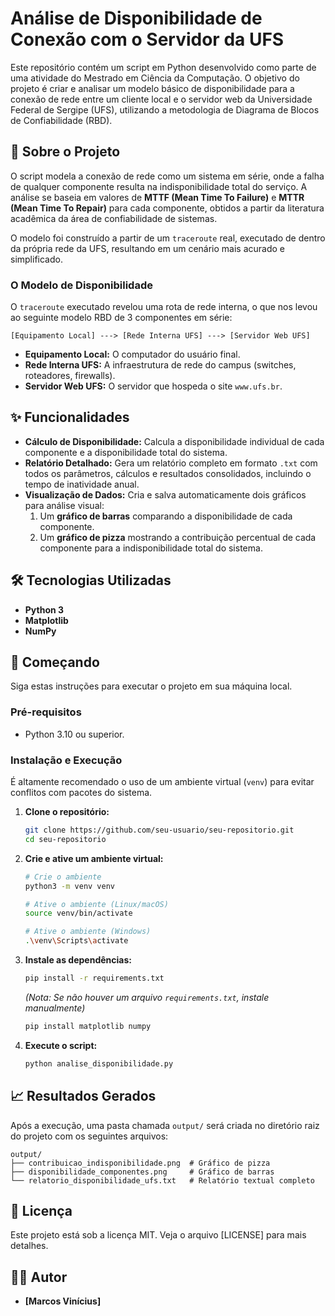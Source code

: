 

# Análise de Disponibilidade de Conexão com o Servidor da UFS

[](https://opensource.org/licenses/MIT)

Este repositório contém um script em Python desenvolvido como parte de uma atividade do Mestrado em Ciência da Computação. O objetivo do projeto é criar e analisar um modelo básico de disponibilidade para a conexão de rede entre um cliente local e o servidor web da Universidade Federal de Sergipe (UFS), utilizando a metodologia de Diagrama de Blocos de Confiabilidade (RBD).

## 📄 Sobre o Projeto

O script modela a conexão de rede como um sistema em série, onde a falha de qualquer componente resulta na indisponibilidade total do serviço. A análise se baseia em valores de **MTTF (Mean Time To Failure)** e **MTTR (Mean Time To Repair)** para cada componente, obtidos a partir da literatura acadêmica da área de confiabilidade de sistemas.

O modelo foi construído a partir de um `traceroute` real, executado de dentro da própria rede da UFS, resultando em um cenário mais acurado e simplificado.

### O Modelo de Disponibilidade

O `traceroute` executado revelou uma rota de rede interna, o que nos levou ao seguinte modelo RBD de 3 componentes em série:

`[Equipamento Local] ---> [Rede Interna UFS] ---> [Servidor Web UFS]`

  - **Equipamento Local:** O computador do usuário final.
  - **Rede Interna UFS:** A infraestrutura de rede do campus (switches, roteadores, firewalls).
  - **Servidor Web UFS:** O servidor que hospeda o site `www.ufs.br`.

## ✨ Funcionalidades

  - **Cálculo de Disponibilidade:** Calcula a disponibilidade individual de cada componente e a disponibilidade total do sistema.
  - **Relatório Detalhado:** Gera um relatório completo em formato `.txt` com todos os parâmetros, cálculos e resultados consolidados, incluindo o tempo de inatividade anual.
  - **Visualização de Dados:** Cria e salva automaticamente dois gráficos para análise visual:
    1.  Um **gráfico de barras** comparando a disponibilidade de cada componente.
    2.  Um **gráfico de pizza** mostrando a contribuição percentual de cada componente para a indisponibilidade total do sistema.

## 🛠️ Tecnologias Utilizadas

  - **Python 3**
  - **Matplotlib**
  - **NumPy**

## 🚀 Começando

Siga estas instruções para executar o projeto em sua máquina local.

### Pré-requisitos

  - Python 3.10 ou superior.

### Instalação e Execução

É altamente recomendado o uso de um ambiente virtual (`venv`) para evitar conflitos com pacotes do sistema.

1.  **Clone o repositório:**

    ```bash
    git clone https://github.com/seu-usuario/seu-repositorio.git
    cd seu-repositorio
    ```

2.  **Crie e ative um ambiente virtual:**

    ```bash
    # Crie o ambiente
    python3 -m venv venv

    # Ative o ambiente (Linux/macOS)
    source venv/bin/activate

    # Ative o ambiente (Windows)
    .\venv\Scripts\activate
    ```

3.  **Instale as dependências:**

    ```bash
    pip install -r requirements.txt
    ```

    *(Nota: Se não houver um arquivo `requirements.txt`, instale manualmente)*

    ```bash
    pip install matplotlib numpy
    ```

4.  **Execute o script:**

    ```bash
    python analise_disponibilidade.py
    ```

## 📈 Resultados Gerados

Após a execução, uma pasta chamada `output/` será criada no diretório raiz do projeto com os seguintes arquivos:

```
output/
├── contribuicao_indisponibilidade.png  # Gráfico de pizza
├── disponibilidade_componentes.png     # Gráfico de barras
└── relatorio_disponibilidade_ufs.txt   # Relatório textual completo
```

## 📜 Licença

Este projeto está sob a licença MIT. Veja o arquivo [LICENSE] para mais detalhes.

## 👨‍💻 Autor

  - **[Marcos Vinícius]** 